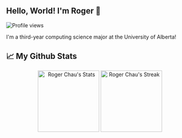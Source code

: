 ## Hello, World! I'm Roger 👋
![Profile views](https://komarev.com/ghpvc/?username=roger-chau&label=Profile%20views&color=70a5fd&style=flat-square)

I'm a third-year computing science major at the University of Alberta! 
## 📈 My Github Stats
<div class="badges-githubstats">
  <p align="center">
    <img src="https://github-readme-stats.vercel.app/api?username=roger-chau&theme=tokyonight&show_icons=true&hide_border=true&count_private=true" alt="Roger Chau's Stats" height="165">
    <img src="https://github-readme-streak-stats.herokuapp.com/?user=roger-chau&theme=tokyonight&hide_border=true" alt="Roger Chau's Streak" height="165">
  </p>
</div>
<!--
**roger-chau/roger-chau** is a ✨ _special_ ✨ repository because its `README.md` (this file) appears on your GitHub profile.

Here are some ideas to get you started:

- 🔭 I’m currently working on ...
- 🌱 I’m currently learning ...
- 👯 I’m looking to collaborate on ...
- 🤔 I’m looking for help with ...
- 💬 Ask me about ...
- 📫 How to reach me: ...
- 😄 Pronouns: ...
- ⚡ Fun fact: ...
-->
